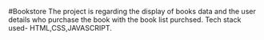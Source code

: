 #Bookstore
The project is regarding the display of books data and the user details who purchase the book with the book list purchsed.
Tech stack used- HTML,CSS,JAVASCRIPT.
